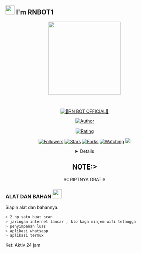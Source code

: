 ## <img src="https://github.com/TheDudeThatCode/TheDudeThatCode/blob/master/Assets/Hi.gif" width="29px"> I'm RNBOT1
<p align="center">
<img src="https://raw.githubusercontent.com/RNBOT1/RNBOT/main/aris/A187.jpg" width="230" height="230"/>
</p>
<br>



<p align="center">
<a href="#"><img title="🔰RN BOT OFFICIAL🔰" src="https://img.shields.io/badge/RNBOT-green?colorA=%23ff0000&colorB=%23017e40&style=for-the-badge"></a>
</p>
<p align="center">
<a href="https://github.com/RNBOT"><img title="Author" src="https://img.shields.io/badge/AUTHOR-RNBOT-orange.svg?style=for-the-badge&logo=github"></a>
</p>
<p align="center">
<a href="https://www.codefactor.io/repository/github/RNBOT1/RNBOT"><img title="Rating" src="https://www.codefactor.io/repository/github/RNBOT1/RNBOT/badge/main"></a>
</p>
<p align="center">
<a href="https://github.com/RNBOT1/RNBOT/followers"><img title="Followers" src="https://img.shields.io/github/followers/RNBOT1?color=blue&style=flat-square"></a>
<a href="https://github.com/RNBOT1/RNBOT/stargazers/"><img title="Stars" src="https://img.shields.io/github/stars/RNBOT1/RNBOT?color=red&style=flat-square"></a>
<a href="https://github.com/RNBOT1/RNBOT/network/members"><img title="Forks" src="https://img.shields.io/github/forks/RNBOT1/RNBOT?color=red&style=flat-square"></a>
<a href="https://github.com/RNBOT1/RNBOT/watchers"><img title="Watching" src="https://img.shields.io/github/watchers/RNBOT1/RNBOT?label=Watchers&color=blue&style=flat-square"></a>
<a href="https://hits.seeyoufarm.com"><img src="https://hits.seeyoufarm.com/api/count/incr/badge.svg?url=https%3A%2F%2Fgithub.com%2FRNBOT1%2FRNBOT&count_bg=%2379C83D&title_bg=%23555555&icon=probot.svg&icon_color=%2300FF6D&title=hits&edge_flat=false"/></a>
</p>
<div align="center">
<details>
 
</details>

## NOTE:> 
SCRIPTNYA GRATIS
</div>

### ALAT DAN BAHAN <img src="https://github.com/TheDudeThatCode/TheDudeThatCode/blob/master/Assets/Mario_Hello_Big.gif" width="29px">
Siapin alat dan bahannya.
```bash
> 2 hp satu buat scan
> jaringan internet lancar , klo kaga minjem wifi tetangga
> penyimpanan luas
> aplikasi whatsapp
> aplikasi termux
```


Ket: Aktiv 24 jam
